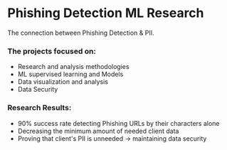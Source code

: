 # Phishing Detection ML Research
The connection between Phishing Detection &amp; PII.

### The projects focused on:
 - Research and analysis methodologies
 - ML supervised learning and Models
 - Data visualization and analysis
 - Data Security

### Research Results:
 - 90% success rate detecting Phishing URLs by their characters alone
 - Decreasing the minimum amount of needed client data
 - Proving that client's PII is unneeded -> maintaining data security
